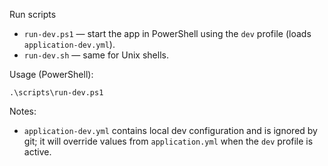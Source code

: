 Run scripts

- `run-dev.ps1` — start the app in PowerShell using the `dev` profile (loads `application-dev.yml`).
- `run-dev.sh` — same for Unix shells.

Usage (PowerShell):
```
.\scripts\run-dev.ps1
```

Notes:
- `application-dev.yml` contains local dev configuration and is ignored by git; it will override values from `application.yml` when the `dev` profile is active.
